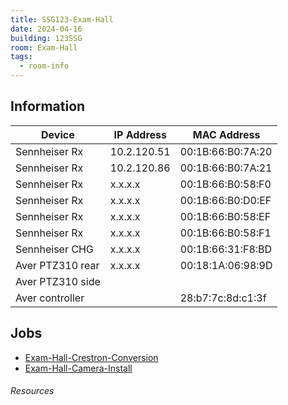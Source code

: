 ```yaml
---
title: SSG123-Exam-Hall
date: 2024-04-16
building: 123SSG
room: Exam-Hall
tags:
  - room-info
---
```


## Information

Device           | IP Address   | MAC Address 
---------------- | ------------ | -----------------
Sennheiser Rx    | 10.2.120.51  | 00:1B:66:B0:7A:20
Sennheiser Rx    | 10.2.120.86  | 00:1B:66:B0:7A:21
Sennheiser Rx    | x.x.x.x      | 00:1B:66:B0:58:F0
Sennheiser Rx    | x.x.x.x      | 00:1B:66:B0:D0:EF
Sennheiser Rx    | x.x.x.x      | 00:1B:66:B0:58:EF
Sennheiser Rx    | x.x.x.x      | 00:1B:66:B0:58:F1
Sennheiser CHG   | x.x.x.x      | 00:1B:66:31:F8:BD
Aver PTZ310 rear | x.x.x.x      | 00:18:1A:06:98:9D
Aver PTZ310 side |              |
Aver controller  |              | 28:b7:7c:8d:c1:3f

## Jobs

- [Exam-Hall-Crestron-Conversion](../../01-Projects/Exam-Hall-Crestron-Conversion.md)
- [Exam-Hall-Camera-Install](../../01-Projects/Exam-Hall-Camera-Install.md)


###### Resources

